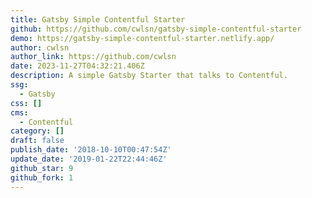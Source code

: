 ```yaml
---
title: Gatsby Simple Contentful Starter
github: https://github.com/cwlsn/gatsby-simple-contentful-starter
demo: https://gatsby-simple-contentful-starter.netlify.app/
author: cwlsn
author_link: https://github.com/cwlsn
date: 2023-11-27T04:32:21.406Z
description: A simple Gatsby Starter that talks to Contentful.
ssg:
  - Gatsby
css: []
cms:
  - Contentful
category: []
draft: false
publish_date: '2018-10-10T00:47:54Z'
update_date: '2019-01-22T22:44:46Z'
github_star: 9
github_fork: 1
---
```

